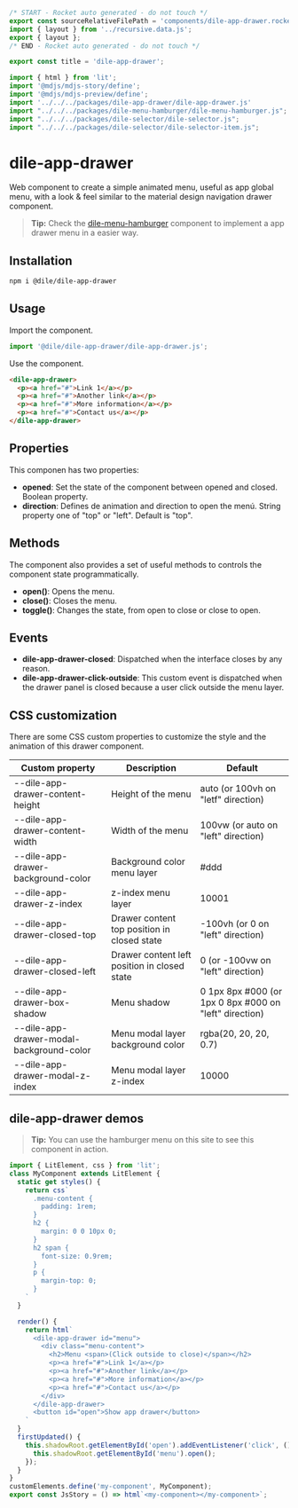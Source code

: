 ```js server
/* START - Rocket auto generated - do not touch */
export const sourceRelativeFilePath = 'components/dile-app-drawer.rocket.md';
import { layout } from '../recursive.data.js';
export { layout };
/* END - Rocket auto generated - do not touch */

export const title = 'dile-app-drawer';
```

```js script
import { html } from 'lit'; 
import '@mdjs/mdjs-story/define';
import '@mdjs/mdjs-preview/define';
import '../../../packages/dile-app-drawer/dile-app-drawer.js'
import "../../../packages/dile-menu-hamburger/dile-menu-hamburger.js";
import "../../../packages/dile-selector/dile-selector.js";
import "../../../packages/dile-selector/dile-selector-item.js";
```

# dile-app-drawer

Web component to create a simple animated menu, useful as app global menu, with a look & feel similar to the material design navigation drawer component.

> **Tip:** Check the [dile-menu-hamburger](/components/dile-menu-hamburger) component to implement a app drawer menu in a easier way.

## Installation

```bash
npm i @dile/dile-app-drawer
```

## Usage

Import the component.

```javascript
import '@dile/dile-app-drawer/dile-app-drawer.js';
```

Use the component.

```html
<dile-app-drawer>
  <p><a href="#">Link 1</a></p>
  <p><a href="#">Another link</a></p>
  <p><a href="#">More information</a></p>
  <p><a href="#">Contact us</a></p>
</dile-app-drawer>
```

## Properties

This componen has two properties:

- **opened**: Set the state of the component between opened and closed. Boolean property.
- **direction**: Defines de animation and direction to open the menú. String property one of "top" or "left". Default is "top".

## Methods

The component also provides a set of useful methods to controls the component state programmatically.

- **open()**: Opens the menu.
- **close()**: Closes the menu.
- **toggle()**: Changes the state, from open to close or close to open.

## Events

- **dile-app-drawer-closed**: Dispatched when the interface closes by any reason.
- **dile-app-drawer-click-outside**: This custom event is dispatched when the drawer panel is closed because a user click outside the menu layer.

## CSS customization

There are some CSS custom properties to customize the style and the animation of this drawer component.

Custom property | Description | Default
----------------|-------------|---------
--dile-app-drawer-content-height | Height of the menu | auto (or 100vh on "letf" direction)
--dile-app-drawer-content-width | Width of the menu | 100vw (or auto on "left" direction)
--dile-app-drawer-background-color | Background color menu layer | #ddd
--dile-app-drawer-z-index | z-index menu layer | 10001
--dile-app-drawer-closed-top | Drawer content top position in closed state | -100vh (or 0 on "left" direction) 
--dile-app-drawer-closed-left | Drawer content left position in closed state | 0 (or -100vw on "left" direction) 
--dile-app-drawer-box-shadow | Menu shadow | 0 1px 8px #000 (or 1px 0 8px #000 on "left" direction)
--dile-app-drawer-modal-background-color | Menu modal layer background color | rgba(20, 20, 20, 0.7)
--dile-app-drawer-modal-z-index | Menu modal layer z-index | 10000

## dile-app-drawer demos

> **Tip:** You can use the hamburger menu on this site to see this component in action.

```js preview-story
import { LitElement, css } from 'lit';
class MyComponent extends LitElement {
  static get styles() {
    return css`
      .menu-content {
        padding: 1rem;
      }
      h2 {
        margin: 0 0 10px 0;
      }
      h2 span {
        font-size: 0.9rem;
      }
      p {
        margin-top: 0;
      }
    `
  }

  render() {
    return html`
      <dile-app-drawer id="menu">
        <div class="menu-content">
          <h2>Menu <span>(Click outside to close)</span></h2>
          <p><a href="#">Link 1</a></p>
          <p><a href="#">Another link</a></p>
          <p><a href="#">More information</a></p>
          <p><a href="#">Contact us</a></p>
        </div>
      </dile-app-drawer>
      <button id="open">Show app drawer</button>
    `
  }
  firstUpdated() {
    this.shadowRoot.getElementById('open').addEventListener('click', () => {
      this.shadowRoot.getElementById('menu').open();
    });
  }
}
customElements.define('my-component', MyComponent);
export const JsStory = () => html`<my-component></my-component>`;
```